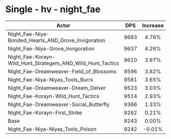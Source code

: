 # Single - hv - night_fae
| Actor | DPS | Increase |
|---|:---:|:---:|
|Night_Fae-Niya-Bonded_Hearts_AND_Grove_Invigoration|9683|4.76%|
|Night_Fae-Niya-Grove_Invigoration|9637|4.26%|
|Night_Fae-Korayn-Wild_Hunt_Strategem_AND_Wild_Hunt_Tactics|9610|3.97%|
|Night_Fae-Dreamweaver-Field_of_Blossoms|9596|3.82%|
|Night_Fae-Niya-Niyas_Tools_Burrs|9581|3.65%|
|Night_Fae-Dreamweaver-Dream_Delver|9523|3.03%|
|Night_Fae-Korayn-Wild_Hunt_Tactics|9514|2.93%|
|Night_Fae-Dreamweaver-Social_Butterfly|9366|1.33%|
|Night_Fae-Korayn-First_Strike|9262|0.21%|
|Base|9243|0.00%|
|Night_Fae-Niya-Niyas_Tools_Poison|9242|-0.01%|
